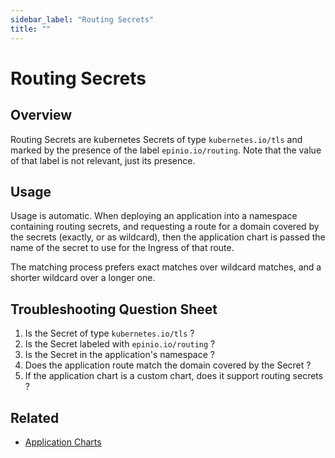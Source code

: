 ```yaml
---
sidebar_label: "Routing Secrets"
title: ""
---
```


<head>
  <link rel="canonical" href="https://docs.epinio.io/references/customization/routing_secrets"/>
</head>

# Routing Secrets

## Overview

Routing Secrets are kubernetes Secrets of type `kubernetes.io/tls` and marked by the
presence of the label `epinio.io/routing`. Note that the value of that label is not
relevant, just its presence.

## Usage

Usage is automatic. When deploying an application into a namespace containing routing
secrets, and requesting a route for a domain covered by the secrets (exactly, or as
wildcard), then the application chart is passed the name of the secret to use for the
Ingress of that route.

The matching process prefers exact matches over wildcard matches, and a shorter wildcard
over a longer one.

## Troubleshooting Question Sheet

  1. Is the Secret of type `kubernetes.io/tls` ?
  1. Is the Secret labeled with `epinio.io/routing` ?
  1. Is the Secret in the application's namespace ?
  1. Does the application route match the domain covered by the Secret ?
  1. If the application chart is a custom chart, does it support routing secrets ?

## Related

  - [Application Charts](appcharts.md)
